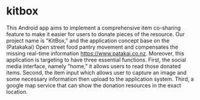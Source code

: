 # kitbox
This Android app aims to implement a comprehensive item co-sharing feature to make it
easier for users to donate pieces of the resource. Our project name is "KitBox," and the
application concept base on the (Patakakai) Open street food pantry movement and
compensates the missing real-time information https://www.patakai.co.nz. Moreover, this
application is targeting to have three essential functions. First, the social media interface,
namely "home," it allows users to read those donated items. Second, the item input which
allows user to capture an image and some necessary information then upload to the
application system. Third, a google map service that can show the donation resources in the
exact location.
